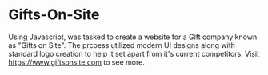 # Gifts-On-Site

Using Javascript, was tasked to create a website for a Gift company known as "Gifts on Site". The prcoess utilized modern UI designs along with standard logo creation to help it set apart from it's current competitors. Visit https://www.giftsonsite.com to see more.

